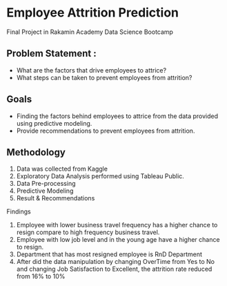# Employee Attrition Prediction
Final Project in Rakamin Academy Data Science Bootcamp

## Problem Statement :
* What are the factors that drive employees to attrice?
* What steps can be taken to prevent employees from attrition?

## Goals
* Finding the factors behind employees to attrice from the data provided using predictive modeling.
* Provide recommendations to prevent employees from attrition.

## Methodology
1. Data was collected from Kaggle
2. Exploratory Data Analysis performed using Tableau Public.
3. Data Pre-processing
4. Predictive Modeling
5. Result & Recommendations

Findings
1. Employee with lower business travel frequency has a higher chance to resign compare to high frequency business travel.
2. Employee with low job level and in the young age have a higher chance to resign.
3. Department that has most resigned employee is RnD Department
4. After did the data manipulation by changing OverTime from Yes to No and changing Job Satisfaction to Excellent, the attrition rate reduced from 16% to 10%
